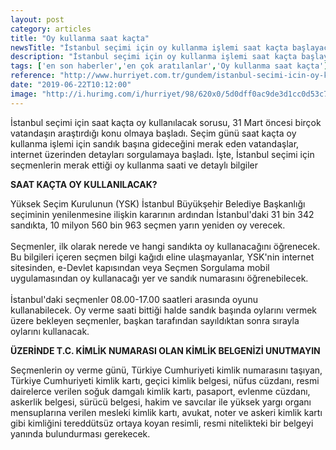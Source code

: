 ```yaml
---
layout: post
category: articles
title: "Oy kullanma saat kaçta"
newsTitle: "İstanbul seçimi için oy kullanma işlemi saat kaçta başlayacak ve kaça kadar devam edecek?"
description: "İstanbul seçimi için oy kullanma işlemi saat kaçta başlayacak sorusu, 23 Haziran Pazar günü gerçekleştirilecek seçim öncesi araştırılan konu olmaya başladı. Oy kullanma işlemi saat kaçta başlayacak sorusuna alacağı cevaba göre hareket edecek olan vatandaşlar, buna göre sandıklara doğru harekete geçecek. Peki, İstanbul seçimi için oy verme işlemi saat kaçta başlayacak? İşte, o konu hakkında bazı bilgiler"
tags: ['en son haberler','en çok aratılanlar','Oy kullanma saat kaçta']
reference: "http://www.hurriyet.com.tr/gundem/istanbul-secimi-icin-oy-kullanma-islemi-saat-kacta-baslayacak-ve-kaca-kadar-devam-edecek-41252003"
date: "2019-06-22T10:12:00"
image: "http://i.hurimg.com/i/hurriyet/98/620x0/5d0dff0ac9de3d1cc0d53c70.jpg"
---
```


<p>İstanbul se&ccedil;imi i&ccedil;in saat ka&ccedil;ta oy kullanılacak sorusu, 31 Mart &ouml;ncesi bir&ccedil;ok vatandaşın araştırdığı konu olmaya başladı. Se&ccedil;im g&uuml;n&uuml; saat ka&ccedil;ta oy kullanma işlemi i&ccedil;in sandık başına gideceğini merak eden vatandaşlar, internet &uuml;zerinden detayları sorgulamaya başladı. İşte, İstanbul se&ccedil;imi i&ccedil;in se&ccedil;menlerin merak ettiği oy kullanma saati ve detaylı bilgiler</p>
<p><strong>SAAT KA&Ccedil;TA OY KULLANILACAK?</strong></p>
<p>Y&uuml;ksek Se&ccedil;im Kurulunun (YSK) İstanbul B&uuml;y&uuml;kşehir Belediye Başkanlığı se&ccedil;iminin yenilenmesine ilişkin kararının ardından İstanbul'daki 31 bin 342 sandıkta, 10 milyon 560 bin 963 se&ccedil;men yarın yeniden oy verecek.<br> <br>Se&ccedil;menler, ilk olarak nerede ve hangi sandıkta oy kullanacağını &ouml;ğrenecek. Bu bilgileri i&ccedil;eren se&ccedil;men bilgi kağıdı eline ulaşmayanlar, YSK'nin internet sitesinden, e-Devlet kapısından veya Se&ccedil;men Sorgulama mobil uygulamasından oy kullanacağı yer ve sandık numarasını &ouml;ğrenebilecek. <br><br>İstanbul'daki se&ccedil;menler 08.00-17.00 saatleri arasında oyunu kullanabilecek.&nbsp;Oy verme saati bittiği halde sandık başında oylarını vermek &uuml;zere bekleyen se&ccedil;menler, başkan tarafından sayıldıktan sonra sırayla oylarını kullanacak.</p>
<p><strong>&Uuml;ZERİNDE T.C. KİMLİK NUMARASI OLAN KİMLİK BELGENİZİ UNUTMAYIN</strong></p>
<p>Se&ccedil;menlerin oy verme g&uuml;n&uuml;, T&uuml;rkiye Cumhuriyeti kimlik numarasını taşıyan, T&uuml;rkiye Cumhuriyeti kimlik kartı, ge&ccedil;ici kimlik belgesi, n&uuml;fus c&uuml;zdanı, resmi dairelerce verilen soğuk damgalı kimlik kartı, pasaport, evlenme c&uuml;zdanı, askerlik belgesi, s&uuml;r&uuml;c&uuml; belgesi, hakim ve savcılar ile y&uuml;ksek yargı organı mensuplarına verilen mesleki kimlik kartı, avukat, noter ve askeri kimlik kartı gibi kimliğini teredd&uuml;ts&uuml;z ortaya koyan resimli, resmi nitelikteki bir belgeyi yanında bulundurması gerekecek.</p>